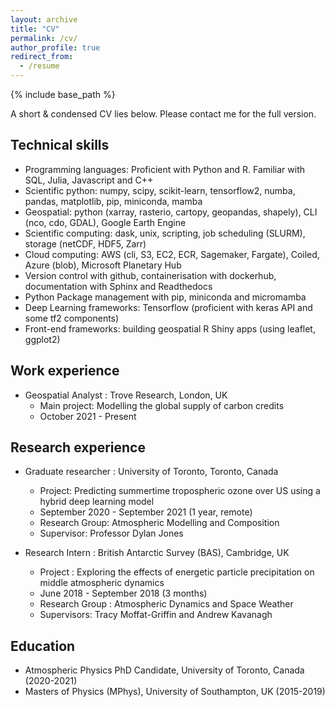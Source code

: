 ```yaml
---
layout: archive
title: "CV"
permalink: /cv/
author_profile: true
redirect_from:
  - /resume
---
```


{% include base_path %}

A short & condensed CV lies below. Please contact me for the full version.

## Technical skills

* Programming languages: Proficient with Python and R. Familiar with SQL, Julia, Javascript and C++
* Scientific python: numpy, scipy, scikit-learn, tensorflow2, numba, pandas, matplotlib, pip, miniconda, mamba
* Geospatial: python (xarray, rasterio, cartopy, geopandas, shapely), CLI (nco, cdo, GDAL), Google Earth Engine
* Scientific computing: dask, unix, scripting, job scheduling (SLURM), storage (netCDF, HDF5, Zarr)
* Cloud computing: AWS (cli, S3, EC2, ECR, Sagemaker, Fargate), Coiled, Azure (blob), Microsoft Planetary Hub
* Version control with github, containerisation with dockerhub, documentation with Sphinx and Readthedocs
* Python Package management with pip, miniconda and micromamba
* Deep Learning frameworks: Tensorflow (proficient with keras API and some tf2 components)
* Front-end frameworks: building geospatial R Shiny apps (using leaflet, ggplot2)

## Work experience

* Geospatial Analyst : Trove Research, London, UK
  * Main project: Modelling the global supply of carbon credits 
  * October 2021 - Present
  
## Research experience

* Graduate researcher : University of Toronto, Toronto, Canada
  * Project: Predicting summertime tropospheric ozone over US using a hybrid deep learning model
  * September 2020 - September 2021 (1 year, remote)
  * Research Group: Atmospheric Modelling and Composition
  * Supervisor: Professor Dylan Jones

* Research Intern : British Antarctic Survey (BAS), Cambridge, UK
  * Project : Exploring the effects of energetic particle precipitation on middle atmospheric dynamics
  * June 2018 - September 2018 (3 months)
  * Research Group : Atmospheric Dynamics and Space Weather
  * Supervisors: Tracy Moffat-Griffin and Andrew Kavanagh

## Education

* Atmospheric Physics PhD Candidate, University of Toronto, Canada (2020-2021)
* Masters of Physics (MPhys), University of Southampton, UK (2015-2019)
